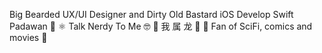 Big Bearded UX/UI Designer and Dirty Old Bastard iOS Develop Swift Padawan 🥷
⚛ Talk Nerdy To Me 🤓
🐉 我 属 龙 🐉
📡 Fan of SciFi, comics and movies 🚀
